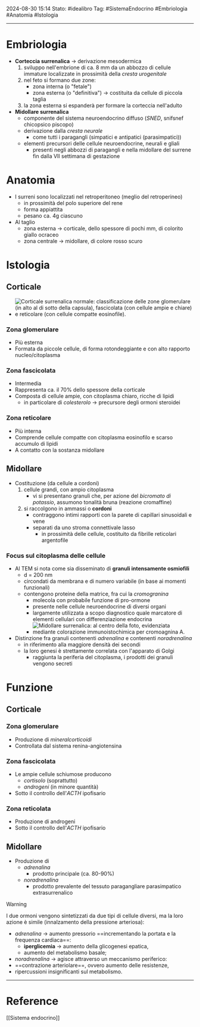 2024-08-30 15:14
Stato: #idealibro 
Tag: #SistemaEndocrino #Embriologia #Anatomia #Istologia 

---
# Embriologia
- **Corteccia surrenalica** → derivazione mesodermica
	1. sviluppo nell'embrione di ca. 8 mm da un abbozzo di cellule immature localizzate in prossimità della *cresta urogenitale*
	2. nel feto si formano due zone:
		- zona interna (o  "fetale")
		- zona esterna (o "definitiva") → costituita da cellule di piccola taglia
	3. la zona esterna si espanderà per formare la corteccia nell'adulto
- **Midollare surrenalica**
	- componente del sistema neuroendocrino diffuso (*SNED*, snifsnef chicopsico piscopo)
	- derivazione dalla *cresta neurale*
		- come tutti i paragangli (simpatici e antipatici (parasimpatici))
	- elementi precursori delle cellule neuroendocrine, neurali e gliali
		- presenti negli abbozzi di paragangli e nella midollare del surrene fin dalla VII settimana di gestazione
# Anatomia
- I surreni sono localizzati nel retroperitoneo (meglio del retroperineo)
	- in prossimità del polo superiore del rene
	- forma appiattita
	- pesano ca. 4g ciascuno
- Al taglio
	- zona esterna → corticale, dello spessore di pochi mm, di colorito giallo ocraceo
	- zona centrale → midollare, di colore rosso scuro
# Istologia
## Corticale
- ![Corticale surrenalica normale: classificazione delle zone glomerulare (in alto al di sotto della capsula), fascicolata (con cellule ampie e chiare) e reticolare (con cellule compatte eosinofile).](https://i.imgur.com/iMDH5CN.png)
### Zona glomerulare
- Più esterna
- Formata da piccole cellule, di forma rotondeggiante e con alto rapporto nucleo/citoplasma
### Zona fascicolata
- Intermedia
- Rappresenta ca. il 70% dello spessore della corticale
- Composta di cellule ampie, con citoplasma chiaro, ricche di lipidi
	- in particolare di *colesterolo* → precursore degli ormoni steroidei
### Zona reticolare
- Più interna
- Comprende cellule compatte con citoplasma eosinofilo e scarso accumulo di lipidi
- A contatto con la sostanza midollare
## Midollare
- Costituzione (da cellule a cordoni)
	1. cellule grandi, con ampio citoplasma
		- vi si presentano granuli che, per azione del *bicromato di potassio*, assumono tonalità bruna (reazione cromaffine)
	2. si raccolgono in ammassi o **cordoni**
		- contraggono intimi rapporti con la parete di capillari sinusoidali e vene
		- separati da uno stroma connettivale lasso
			- in prossimità delle cellule, costituito da fibrille reticolari argentofile
### Focus sul citoplasma delle cellule
- Al TEM si nota come sia disseminato di **granuli intensamente osmiofili**
	- d = 200 nm
	- circondati da membrana e di numero variabile (in base ai momenti funzionali)
	- contengono proteine della matrice, fra cui la *cromogranina*
		- molecola con probabile funzione di pro-ormone
		- presente nelle cellule neuroendocrine di diversi organi
		- largamente utilizzata a scopo diagnostico quale marcatore di elementi cellulari con differenziazione endocrina
		- ![Midollare surrenalica: al centro della foto, evidenziata mediante colorazione immunoistochimica per cromoagnina A.](https://i.imgur.com/RsXSOsn.png)
- Distinzione fra granuli contenenti *adrenalina* e contenenti *noradrenalina*
	- in riferimento alla maggiore densità dei secondi
	- la loro genesi è strettamente correlata con l'apparato di Golgi
		- raggiunta la periferia del citoplasma, i prodotti dei granuli vengono secreti
# Funzione
## Corticale
### Zona glomerulare
- Produzione di *mineralcorticoidi*
- Controllata dal sistema renina-angiotensina
### Zona fascicolata
- Le ampie cellule schiumose producono
	- *cortisolo* (soprattutto)
	- *androgeni* (in minore quantità)
- Sotto il controllo dell'*ACTH* ipofisario
### Zona reticolata
- Produzione di androgeni
- Sotto il controllo dell'*ACTH* ipofisario
## Midollare
- Produzione di
	- *adrenalina*
		- prodotto principale (ca. 80-90%)
	- *noradrenalina*
		- prodotto prevalente del tessuto paragangliare parasimpatico extrasurrenalico
>[!warning]
> I due ormoni vengono sintetizzati da due tipi di cellule diversi, ma la loro azione è simile (innalzamento della pressione arteriosa):
> - *adrenalina* → aumento pressorio ==incrementando la portata e la frequenza cardiaca==:
> 	- **iperglicemia** → aumento della glicogenesi epatica,
> 	- aumento del metabolismo basale;
>-  *noradrenalina* → agisce attraverso un meccanismo periferico:
>	- ==contrazione arteriolare==, ovvero aumento delle resistenze,
>	- ripercussioni insignificanti sul metabolismo.









---
# Reference
[[Sistema endocrino]]